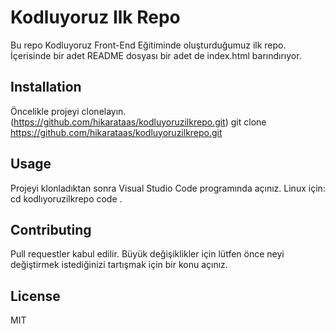 # Kodluyoruz Ilk Repo
Bu repo Kodluyoruz Front-End Eğitiminde oluşturduğumuz ilk repo. İçerisinde bir adet README dosyası bir adet de index.html barındırıyor.

## Installation
Öncelikle projeyi clonelayın. (https://github.com/hikarataas/kodluyoruzilkrepo.git)
git clone https://github.com/hikarataas/kodluyoruzilkrepo.git

## Usage 
Projeyi klonladıktan sonra Visual Studio Code programında açınız.
Linux için:
cd kodlıyoruzilkrepo
code .

## Contributing 
Pull requestler kabul edilir. Büyük değişiklikler için lütfen önce neyi değiştirmek istediğinizi tartışmak için bir konu açınız.

## License

MIT
